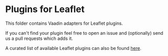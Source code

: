 # Plugins for Leaflet

This folder contains Vaadin adapters for Leaflet plugins.

If you can't find your plugin feel free to open an issue and (optionally) send us a pull requests which adds it.

A curated list of available Leaflet plugins can also be found [here](https://leafletjs.com/plugins.html).
